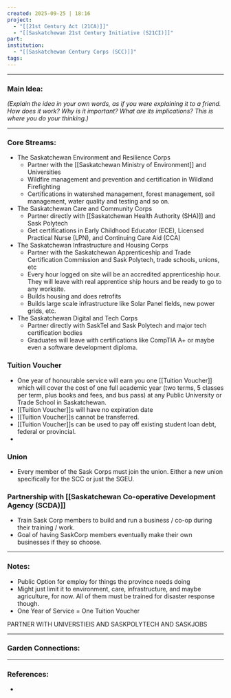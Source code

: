 ```yaml
---
created: 2025-09-25 | 18:16
project:
  - "[[21st Century Act (21CA)]]"
  - "[[Saskatchewan 21st Century Initiative (S21CI)]]"
part:
institution:
  - "[[Saskatchewan Century Corps (SCC)]]"
tags:
---
```

---
### Main Idea:

*(Explain the idea in your own words, as if you were explaining it to a friend. How does it work? Why is it important? What are its implications? This is where you do your thinking.)*

---
### Core Streams:

- The Saskatchewan Environment and Resilience Corps
	- Partner with the [[Saskatchewan Ministry of Environment]] and Universities  
	- Wildfire management and prevention and certification in Wildland Firefighting 
	- Certifications in watershed management, forest management, soil management, water quality and testing and so on. 
- The Saskatchewan Care and Community Corps
	- Partner directly with [[Saskatchewan Health Authority (SHA)]] and Sask Polytech 
	- Get certifications in Early Childhood Educator (ECE), Licensed Practical Nurse (LPN), and Continuing Care Aid (CCA)
- The Saskatchewan Infrastructure and Housing Corps
	- Partner with the Saskatchewan Apprenticeship and Trade Certification Commission and Sask Polytech, trade schools, unions, etc 
	- Every hour logged on site will be an accredited apprenticeship hour. They will leave with real apprentice ship hours and be ready to go to any worksite. 
	- Builds housing and does retrofits
	- Builds large scale infrastructure like Solar Panel fields, new power grids, etc. 
- The Saskatchewan Digital and Tech Corps
	- Partner directly with SaskTel and Sask Polytech and major tech certification bodies
	- Graduates will leave with certifications like CompTIA A+ or maybe even a software development diploma. 


### Tuition Voucher

- One year of honourable service will earn you one [[Tuition Voucher]] which will cover the cost of one full academic year (two terms, 5 classes per term, plus books and fees, and bus pass) at any Public University or Trade School in Saskatchewan. 
- [[Tuition Voucher]]s will have no expiration date
- [[Tuition Voucher]]s cannot be transferred. 
- [[Tuition Voucher]]s can be used to pay off existing student loan debt, federal or provincial. 
- 
### Union 

- Every member of the Sask Corps must join the union. Either a new union specifically for the SCC or just the SGEU. 

### Partnership with [[Saskatchewan Co-operative Development Agency (SCDA)]] 

- Train Sask Corp members to build and run a business / co-op during their training / work.
- Goal of having SaskCorp members eventually make their own businesses if they so choose. 


--- 
### Notes:

- Public Option for employ for things the province needs doing
- Might just limit it to environment, care, infrastructure, and maybe agriculture, for now. All of them must be trained for disaster response though. 
- One Year of Service = One Tuition Voucher 




PARTNER WITH UNIVERSTIEIS AND SASKPOLYTECH AND SASKJOBS


---
### Garden Connections:



--- 
### References: 

- 